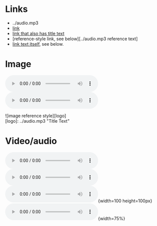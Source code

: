 # Links
- ../audio.mp3
- [link](../audio.mp3)
- [link that also has title text](../audio.mp3 "This link takes you to somewhere!")
- [reference-style link, see below][../audio.mp3 reference text]
- [link text itself][], see below.

[arbitrary case-insensitive reference text]: ../audio.mp3  
[1]: ../audio.mp3
[link text itself]: ../audio.mp3

# Image

![image](../audio.mp3)  
![image with title text](../audio.mp3 "Title Text")  

![image reference style][logo]  
[logo]: ../audio.mp3 "Title Text"

# Video/audio

![Video](../audio.mp3)  
![Video with title text](../audio.mp3)  
![Video with title text with absolute size](../audio.mp3 "Title Text"){width=100 height=100px}  
![Video with title text with relative size](../audio.mp3 "Title Text"){width=75%}


